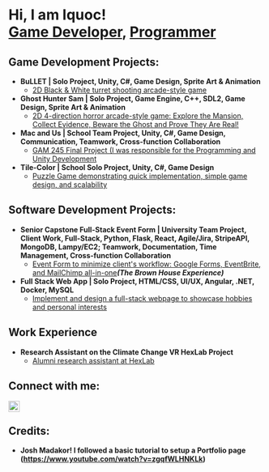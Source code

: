 <h1>Hi, I am Iquoc! <br/><a href="https://github.com/Iquoc">Game Developer</a>, <a href="https://www.linkedin.com/in/iquoc-tran/">Programmer</a></h1>

<h2> Game Development Projects:</h2>

- <b>BuLLET | Solo Project, Unity, C#, Game Design, Sprite Art & Animation</b>
  - [2D Black & White turret shooting arcade-style game](https://github.com/Iquoc/BuLLET)
- <b>Ghost Hunter Sam | Solo Project, Game Engine, C++, SDL2, Game Design, Sprite Art & Animation</b>
  - [2D 4-direction horror arcade-style game: Explore the Mansion, Collect Evidence, Beware the Ghost and Prove They Are Real!](https://github.com/Iquoc/Ghost-Hunter-Sam-Public)
- <b>Mac and Us | School Team Project, Unity, C#, Game Design, Communication, Teamwork, Cross-function Collaboration</b>
  - [GAM 245 Final Project (I was responsible for the Programming and Unity Development](https://github.com/Iquoc/GAM-245-Project-Mac-and-Us)
- <b>Tile-Color | School Solo Project, Unity, C#, Game Design</b>
  - [Puzzle Game demonstrating quick implementation, simple game design, and scalability](https://github.com/Iquoc/Tile-Color)

<h2> Software Development Projects:</h2>

- <b>Senior Capstone Full-Stack Event Form | University Team Project, Client Work, Full-Stack, Python, Flask, React, Agile/Jira, StripeAPI, MongoDB, Lampy/EC2; Teamwork, Documentation, Time Management, Cross-function Collaboration</b>
  - [Event Form to minimize client's workflow: Google Forms, EventBrite, and MailChimp all-in-one](https://github.com/Iquoc/The-Brown-House-Experience-Event-Form)<b><i>(The Brown House Experience)</b></i>
- <b>Full Stack Web App | Solo Project, HTML/CSS, UI/UX, Angular, .NET, Docker, MySQL</b>
  - [Implement and design a full-stack webpage to showcase hobbies and personal interests](https://github.com/Iquoc/Website-2.25)

<h2>Work Experience</h2>

- <b>Research Assistant on the Climate Change VR HexLab Project</b>
  - [Alumni research assistant at HexLab](https://hexlab.cdm.depaul.edu/team/)

<h2> Connect with me:</h2>

[<img align="left" alt="Iquoc Tran | LinkedIn" width="22px" src="https://upload.wikimedia.org/wikipedia/commons/8/81/LinkedIn_icon.svg" />][linkedin]

[linkedin]: https://www.linkedin.com/in/iquoc-tran/

<br><h2> Credits: </h2>

- <b>Josh Madakor!  I followed a basic tutorial to setup a Portfolio page (https://www.youtube.com/watch?v=zgqfWLHNKLk) </b>

<!--
**Iquoc/Iquoc** is a ✨ _special_ ✨ repository because its `README.md` (this file) appears on your GitHub profile.

Here are some ideas to get you started:https://www.youtube.com/watch?v=zgqfWLHNKLk

- 🔭 I’m currently working on ...
- 🌱 I’m currently learning ...
- 👯 I’m looking to collaborate on ...
- 🤔 I’m looking for help with ...
- 💬 Ask me about ...
- 📫 How to reach me: ...
- 😄 Pronouns: ...
- ⚡ Fun fact: ...
-->
